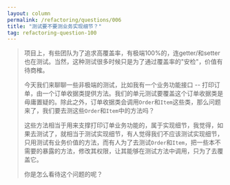 ```yaml
---
layout: column
permalink: /refactoring/questions/006
title: "测试要不要测业务实现细节？"
tag: refactoring-question-100
---
```



>项目上，有些团队为了追求高覆盖率，有极端100%的，连getter/和setter也在测试。当然，这种测试很多时候只是为了通过覆盖率的"安检"，价值有待商榷。
>
>今天我们来聊聊一些非极端的测试，比如我有一个业务功能接口 -- 打印订单，由一个订单收据类提供方法。我们的单元测试要覆盖这个订单收据类是毋庸置疑的。除此之外，订单收据类会调用`Order`和`Item`这些类，那么问题来了，我们要去测这些`Order`和`Item`中的方法吗？
>
>这些方法相当于用来支撑打印订单业务功能的，属于实现细节，我觉得，如果去测试了，就相当于测试实现细节，有人觉得我们不应该测试实现细节，只用测试有业务价值的方法，而有人为了去测试`Order`和`Item`，把一些本不需要的暴露的方法，修改其权限，让其能够在测试方法中调用，只为了去覆盖它。
>
>你是怎么看待这个问题的呢？
